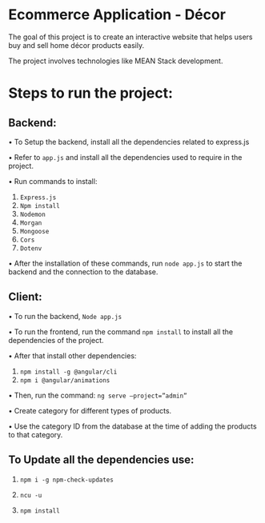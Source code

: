 # Ecommerce Application - Décor

The goal of this project is to create an interactive website that helps users buy and sell home décor products easily. 

The project involves technologies like MEAN Stack development.


# Steps to run the project:

## Backend:

•	To Setup the backend, install all the dependencies related to express.js

•	Refer to `app.js` and install all the dependencies used to require in the project.

•	Run commands to install: 

1.	`Express.js`
2.	`Npm install`
3.	`Nodemon`
4.	`Morgan`
5.	`Mongoose`
6.	`Cors`
7.	`Dotenv`

•	After the installation of these commands, run `node app.js` to start the backend and the connection to the database.

## Client:

•	To run the backend, 
  `Node app.js`
  
•	To run the frontend, run the command `npm install` to install all the dependencies of the project.

•	After that install other dependencies:

1.	`npm install -g @angular/cli`
2.	`npm i @angular/animations`

•	Then, run the command:
                         `ng serve –project=”admin”`

•	Create category for different types of products.

•	Use the category ID from the database at the time of adding the products to that category.

## To Update all the dependencies use:

1. `npm i -g npm-check-updates`

2. `ncu -u`

3. `npm install`
